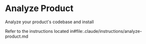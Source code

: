 # Analyze Product

Analyze your product's codebase and install

Refer to the instructions located in#file:.claude/instructions/analyze-product.md
